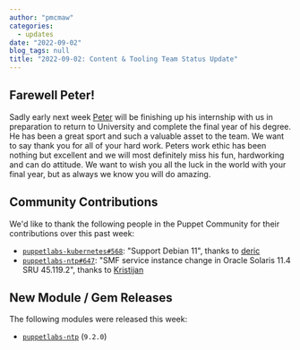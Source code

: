 ```yaml
---
author: "pmcmaw"
categories:
  - updates
date: "2022-09-02"
blog_tags: null
title: "2022-09-02: Content & Tooling Team Status Update"
---
```

## Farewell Peter! 

Sadly early next week [Peter][Peter] will be finishing up his internship with us in preparation to return to University and complete the final year of his degree. He has been a great sport and such a valuable asset to the team. We want to say thank you for all of your hard work. Peters work ethic has been nothing but excellent and we will most definitely miss his fun, hardworking and can do attitude. We want to wish you all the luck in the world with your final year, but as always we know you will do amazing.


## Community Contributions

We'd like to thank the following people in the Puppet Community for their contributions over this past week:

- [`puppetlabs-kubernetes#568`][puppetlabs-kubernetes-pr-568]: "Support Debian 11", thanks to [deric][deric]
- [`puppetlabs-ntp#647`][puppetlabs-ntp-pr-647]: "SMF service instance change in Oracle Solaris 11.4 SRU 45.119.2", thanks to [Kristijan][Kristijan]

## New Module / Gem Releases

The following modules were released this week:

- [`puppetlabs-ntp`][puppetlabs-ntp] (`9.2.0`)

  [puppetlabs-ntp]: https://github.com/puppetlabs/puppetlabs-ntp
  [puppetlabs-kubernetes-pr-568]: https://github.com/puppetlabs/puppetlabs-kubernetes/pull/568
  [deric]: https://github.com/deric
  [puppetlabs-ntp-pr-647]: https://github.com/puppetlabs/puppetlabs-ntp/pull/647
  [Kristijan]: https://github.com/Kristijan
  [Peter]: https://github.com/petergmurphy

